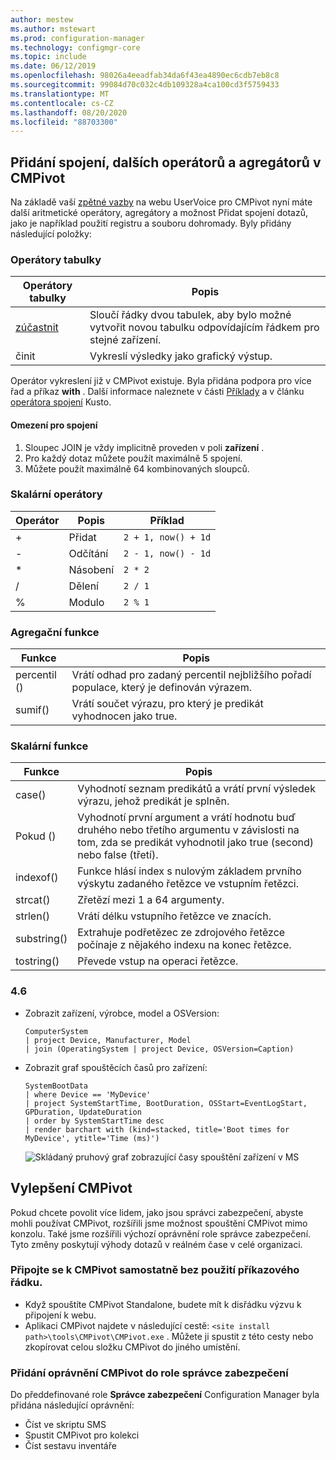 ```yaml
---
author: mestew
ms.author: mstewart
ms.prod: configuration-manager
ms.technology: configmgr-core
ms.topic: include
ms.date: 06/12/2019
ms.openlocfilehash: 98026a4eeadfab34da6f43ea4890ec6cdb7eb8c8
ms.sourcegitcommit: 99084d70c032c4db109328a4ca100cd3f5759433
ms.translationtype: MT
ms.contentlocale: cs-CZ
ms.lasthandoff: 08/20/2020
ms.locfileid: "88703300"
---
```

## <a name="add-joins-additional-operators-and-aggregators-in-cmpivot"></a><a name="bkmk_cmpivot"></a> Přidání spojení, dalších operátorů a agregátorů v CMPivot
<!--4054074-->
 Na základě vaší [zpětné vazby](https://configurationmanager.uservoice.com/forums/300492-ideas/suggestions/35636239-cmpivot-additional-operators-and-joins) na webu UserVoice pro CMPivot nyní máte další aritmetické operátory, agregátory a možnost Přidat spojení dotazů, jako je například použití registru a souboru dohromady. Byly přidány následující položky:

### <a name="table-operators"></a>Operátory tabulky

|Operátory tabulky| Popis|
|-----|-----|
| [zúčastnit](/azure/kusto/query/joinoperator)| Sloučí řádky dvou tabulek, aby bylo možné vytvořit novou tabulku odpovídajícím řádkem pro stejné zařízení.|
|činit|Vykreslí výsledky jako grafický výstup.|

Operátor vykreslení již v CMPivot existuje. Byla přidána podpora pro více řad a příkaz **with** . Další informace naleznete v části [Příklady](#bkmk_cmpivot-examples) a v článku [operátora spojení](/azure/kusto/query/joinoperator) Kusto. 

#### <a name="limitations-for-joins"></a>Omezení pro spojení

1. Sloupec JOIN je vždy implicitně proveden v poli **zařízení** .
1. Pro každý dotaz můžete použít maximálně 5 spojení.
1. Můžete použít maximálně 64 kombinovaných sloupců.

### <a name="scalar-operators"></a>Skalární operátory

|Operátor| Popis|Příklad|
|-----|-----|-----|
| + | Přidat| `2 + 1, now() + 1d`|
| - |  Odčítání| `2 - 1, now() - 1d`|
| * | Násobení| `2 * 2`|
| / | Dělení | `2 / 1`|
| % | Modulo | `2 % 1`

### <a name="aggregation-functions"></a>Agregační funkce

|Funkce| Popis|
|-----|-----|
| percentil ()| Vrátí odhad pro zadaný percentil nejbližšího pořadí populace, který je definován výrazem.|
| sumif() | Vrátí součet výrazu, pro který je predikát vyhodnocen jako true.|

### <a name="scalar-functions"></a>Skalární funkce

|Funkce| Popis|
|-----|-----|
| case()| Vyhodnotí seznam predikátů a vrátí první výsledek výrazu, jehož predikát je splněn. |
| Pokud () | Vyhodnotí první argument a vrátí hodnotu buď druhého nebo třetího argumentu v závislosti na tom, zda se predikát vyhodnotil jako true (second) nebo false (třetí).|
 | indexof() | Funkce hlásí index s nulovým základem prvního výskytu zadaného řetězce ve vstupním řetězci.|
| strcat() | Zřetězí mezi 1 a 64 argumenty. |
| strlen()| Vrátí délku vstupního řetězce ve znacích.|
| substring() | Extrahuje podřetězec ze zdrojového řetězce počínaje z nějakého indexu na konec řetězce. |
| tostring() | Převede vstup na operaci řetězce. |


### <a name="examples"></a><a name="bkmk_cmpivot-examples"></a> 4.6

- Zobrazit zařízení, výrobce, model a OSVersion:

   ``` Kusto
   ComputerSystem
   | project Device, Manufacturer, Model
   | join (OperatingSystem | project Device, OSVersion=Caption)
   ```

- Zobrazit graf spouštěcích časů pro zařízení:

   ``` Kusto
   SystemBootData
   | where Device == 'MyDevice'
   | project SystemStartTime, BootDuration, OSStart=EventLogStart, GPDuration, UpdateDuration
   | order by SystemStartTime desc
   | render barchart with (kind=stacked, title='Boot times for MyDevice', ytitle='Time (ms)')
   ```
 
   ![Skládaný pruhový graf zobrazující časy spouštění zařízení v MS](../../media/4054074-render-using-with-statement.png)


## <a name="improvements-to-cmpivot"></a>Vylepšení CMPivot

Pokud chcete povolit více lidem, jako jsou správci zabezpečení, abyste mohli používat CMPivot, rozšířili jsme možnost spouštění CMPivot mimo konzolu. Také jsme rozšířili výchozí oprávnění role správce zabezpečení. Tyto změny poskytují výhody dotazů v reálném čase v celé organizaci.

### <a name="connect-to-cmpivot-standalone-without-using-the-command-line"></a>Připojte se k CMPivot samostatně bez použití příkazového řádku.
<!--4619340-->

- Když spouštíte CMPivot Standalone, budete mít k disřádku výzvu k připojení k webu. 
- Aplikaci CMPivot najdete v následující cestě: `<site install path>\tools\CMPivot\CMPivot.exe` . Můžete ji spustit z této cesty nebo zkopírovat celou složku CMPivot do jiného umístění.
 
### <a name="added-cmpivot-permissions-to-the-security-administrator-role"></a>Přidání oprávnění CMPivot do role správce zabezpečení
<!--4683130-->

Do předdefinované role **Správce zabezpečení** Configuration Manager byla přidána následující oprávnění:
- Číst ve skriptu SMS
- Spustit CMPivot pro kolekci
- Číst sestavu inventáře